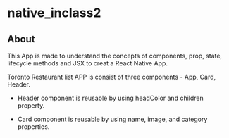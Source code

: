 
# native_inclass2

## About

This App is made to understand the concepts of components, prop, state, lifecycle methods and JSX to creat a React Native App.

Toronto Restaurant list APP is consist of three components - App, Card, Header.

- Header component is reusable by using headColor and children property.

- Card component is reusable by using name, image, and category properties.

